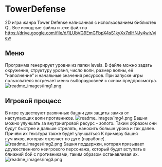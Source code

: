 # TowerDefense
2D игра жанра Tower Defense написанная с использованием библиотек Qt. Все исходные файлы и .exe файл на https://drive.google.com/file/d/1LUbVG9EmGFbpX4sS1kyXx7eIHNJy4wir/view
## Меню
Программа генерирует уровни из папки levels. В файле можно задать окружение, структуру уровня, число волн, размер волны, её "наполнение" и начальные значения ресурсов. 
При запуске игры пользователя встречает меню выборауровней с окном предпросмотра.
![readme_images/img1.png](readme_images/levelMenu.png)
## Игровой процесс
В игре существуют различные башни для защиты замка от наступающих волн противников.
![readme_images/img4.png](readme_images/gameplay.png)
Башни можно улучшать за внутриигровой ресурс - золото. Таким образом они будут быстрее и дальше стрелять, наносить больше урона и так далее. Причём их текстура также будет улучшаться
К примеру башня лучников, которая стреляет по дуге (параболе).
![readme_images/img2.png](readme_images/archer.png)
Башня поддержки, которая призывает дружественного неигрового персонажа, который будет вступать в ближний бой с противниками, таким образом останавливая их.
![readme_images/img3.png](readme_images/support.png)
